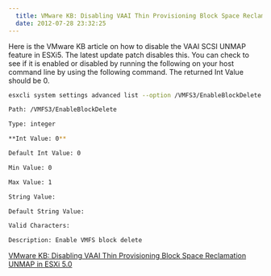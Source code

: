 ```yaml
---
  title: VMware KB: Disabling VAAI Thin Provisioning Block Space Reclamation UNMAP in ESXi 5.0
  date: 2012-07-28 23:32:25
---
```


Here is the VMware KB article on how to disable the VAAI SCSI UNMAP
feature in ESXi5. The latest update patch disables this. You can check
to see if it is enabled or disabled by running the following on your
host command line by using the following command. The returned Int Value
should be 0.

```bash
esxcli system settings advanced list --option /VMFS3/EnableBlockDelete

Path: /VMFS3/EnableBlockDelete

Type: integer

**Int Value: 0**

Default Int Value: 0

Min Value: 0

Max Value: 1

String Value:

Default String Value:

Valid Characters:

Description: Enable VMFS block delete
```

[VMware KB: Disabling VAAI Thin Provisioning Block Space Reclamation UNMAP in ESXi 5.0](http://kb.vmware.com/selfservice/microsites/search.do?language=en_US&cmd=displayKC&externalId=2007427)
